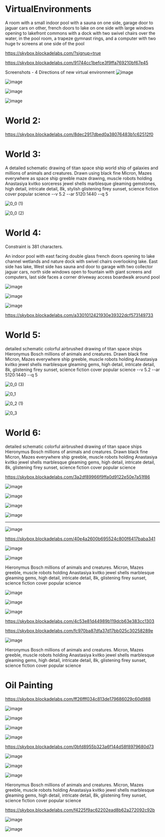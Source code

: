 # VirtualEnvironments

A room with a small indoor pool with a sauna on one side, garage door to jaguar cars on other, french doors to lake on one side with large windows opening to lakefront commons with a dock with two swivel chairs over the water, in the pool room, a trapeze gymnast rings, and a computer with two huge tv screens at one side of the pool

https://skybox.blockadelabs.com/?signup=true

https://skybox.blockadelabs.com/91744cc1befce3f9ffa769210bf67e45

Screenshots - 4 Directions of new virtual environment
![image](https://github.com/AaronCWacker/VirtualEnvironments/assets/30595158/2488dee3-9e7a-4aa0-bc44-b8e71b1f90e7)

![image](https://github.com/AaronCWacker/VirtualEnvironments/assets/30595158/b5f333fd-2eb6-42bb-9e37-9c45a44745e9)

![image](https://github.com/AaronCWacker/VirtualEnvironments/assets/30595158/07a4d50b-39ff-4829-8da6-b54afea6e41d)

![image](https://github.com/AaronCWacker/VirtualEnvironments/assets/30595158/9e40d2b6-faad-47d2-812b-5c1704ac5e86)


# World 2:

https://skybox.blockadelabs.com/8dec2917dbed0a38076483b1c62512f0

# World 3:

A detailed schematic drawing of titan space ship world ship of galaxies and millions of animals and creatures. Drawn using black fine Micron, Mazes everywhere as space ship greeble maze drawing, muscle robots holding Anastasiya kvitko sorceress jewel shells marblesque gleaming gemstones, high detail, intricate detail, 8k, stylish glistening firey sunset, science fiction cover popular science --v 5.2 --ar 5120:1440 --q 5

![0_0 (1)](https://github.com/AaronCWacker/VirtualEnvironments/assets/30595158/63460ac9-5404-4bc2-bc46-a0e5405f1ba3)

![0_0 (2)](https://github.com/AaronCWacker/VirtualEnvironments/assets/30595158/3d750f9d-a0ae-4105-85a4-72e8cdcbf69b)

# World 4:

Constraint is 381 characters.

An indoor pool with  east facing double glass french doors opening to lake channel wetlands and nature dock with swivel chairs overlooking lake.  East side has lake, West side has sauna and door to garage with two collector jaguar cars, north side windows open to fountain with giant screens and computers, last side faces a corner driveway access boardwalk around pool

![image](https://github.com/AaronCWacker/VirtualEnvironments/assets/30595158/5d737c6d-81d8-4fad-b8ba-da11f018e34a)

![image](https://github.com/AaronCWacker/VirtualEnvironments/assets/30595158/f64a077c-5e03-415a-8182-df15c249a758)

![image](https://github.com/AaronCWacker/VirtualEnvironments/assets/30595158/4e6dcca8-9fa2-4c69-ba1a-2be878237f93)

https://skybox.blockadelabs.com/a3301012421930e39322dcf573149733

# World 5:

detailed schematic colorful airbrushed drawing of titan space ships Hieronymus Bosch millions of animals and creatures. Drawn black fine Micron, Mazes everywhere ship greeble, muscle robots holding Anastasiya kvitko jewel shells marblesque gleaming gems, high detail, intricate detail, 8k, glistening firey sunset, science fiction cover popular science --v 5.2 --ar 5120:1440 --q 5

![0_0 (3)](https://github.com/AaronCWacker/VirtualEnvironments/assets/30595158/411acbb1-ce74-405a-bf5a-bb6b4983ad79)

![0_1](https://github.com/AaronCWacker/VirtualEnvironments/assets/30595158/fa1b6900-6f38-47f2-85dd-da6733b48c16)

![0_2 (1)](https://github.com/AaronCWacker/VirtualEnvironments/assets/30595158/a1c2221f-870f-4b73-9d32-01ecb98b81e1)

![0_3](https://github.com/AaronCWacker/VirtualEnvironments/assets/30595158/4281917c-d89c-4c11-8762-a7c77e8fe071)

# World 6:

detailed schematic colorful airbrushed drawing of titan space ships Hieronymus Bosch millions of animals and creatures. Drawn black fine Micron, Mazes everywhere ship greeble, muscle robots holding Anastasiya kvitko jewel shells marblesque gleaming gems, high detail, intricate detail, 8k, glistening firey sunset, science fiction cover popular science

https://skybox.blockadelabs.com/3a2df89966f9ffa0d9122e50e7a51f86

![image](https://github.com/AaronCWacker/VirtualEnvironments/assets/30595158/30d6a845-7886-4a44-95cc-12a058b33452)

![image](https://github.com/AaronCWacker/VirtualEnvironments/assets/30595158/d6c9dc3f-dd12-4742-8528-83e61c35aef5)

![image](https://github.com/AaronCWacker/VirtualEnvironments/assets/30595158/26f63938-e5bd-4973-a8ef-2eacdf3f6ced)

![image](https://github.com/AaronCWacker/VirtualEnvironments/assets/30595158/25d84ec7-3931-405d-bd5c-faa4f14bbbf9)

---

![image](https://github.com/AaronCWacker/VirtualEnvironments/assets/30595158/7650134e-b229-4204-a760-a1e3ba89b314)

https://skybox.blockadelabs.com/40e4a2600b695524c800f6417baba341

![image](https://github.com/AaronCWacker/VirtualEnvironments/assets/30595158/b2727ecb-86cb-49d8-a4c8-39503b59dd60)

![image](https://github.com/AaronCWacker/VirtualEnvironments/assets/30595158/acabf21c-8b41-4e05-accc-8ab752b7d48a)

Hieronymus Bosch millions of animals and creatures.  Micron, Mazes greeble, muscle robots holding Anastasiya kvitko jewel shells marblesque gleaming gems, high detail, intricate detail, 8k, glistening firey sunset, science fiction cover popular science

![image](https://github.com/AaronCWacker/VirtualEnvironments/assets/30595158/a7871a42-d67d-43c6-baf1-66201f1b60c5)

![image](https://github.com/AaronCWacker/VirtualEnvironments/assets/30595158/b2e8aa54-cf51-42ac-8bb0-27087787ac0f)

![image](https://github.com/AaronCWacker/VirtualEnvironments/assets/30595158/ec76bfce-695d-4321-a986-6421a64b2897)

https://skybox.blockadelabs.com/4c53e81d44989b119dcb63e383cc1303

https://skybox.blockadelabs.com/fc970ba87dfa37d17bb025c30258289e

![image](https://github.com/AaronCWacker/VirtualEnvironments/assets/30595158/653d76c9-ebba-4213-8aa5-4896ffe4d3a5)

Hieronymus Bosch millions of animals and creatures. Micron, Mazes greeble, muscle robots holding Anastasiya kvitko jewel shells marblesque gleaming gems, high detail, intricate detail, 8k, glistening firey sunset, science fiction cover popular science

# Oil Painting

https://skybox.blockadelabs.com/ff26fff034c813de179686029c60d988

![image](https://github.com/AaronCWacker/VirtualEnvironments/assets/30595158/b5ea2a5f-4c62-4933-959e-c3c58fb783f9)

![image](https://github.com/AaronCWacker/VirtualEnvironments/assets/30595158/3c151ba3-bbc4-480b-8669-e2354b48da95)

![image](https://github.com/AaronCWacker/VirtualEnvironments/assets/30595158/aa5e8b4e-2907-42ac-ae25-7d24064a6563)

![image](https://github.com/AaronCWacker/VirtualEnvironments/assets/30595158/63ad0dfa-bb2c-4082-8be3-ec2028833e7b)


https://skybox.blockadelabs.com/0bfd8955b323a6f144d58f8979680d73

![image](https://github.com/AaronCWacker/VirtualEnvironments/assets/30595158/a4d3f563-c4ea-46c2-ad29-536db97b7113)

![image](https://github.com/AaronCWacker/VirtualEnvironments/assets/30595158/bb106962-84a6-450d-9ed8-cf0e8fb64544)

![image](https://github.com/AaronCWacker/VirtualEnvironments/assets/30595158/8839ace0-eb9e-4cdd-9e4d-64b0f6338203)

Hieronymus Bosch millions of animals and creatures. Micron, Mazes greeble, muscle robots holding Anastasiya kvitko jewel shells marblesque gleaming gems, high detail, intricate detail, 8k, glistening firey sunset, science fiction cover popular science

https://skybox.blockadelabs.com/f4225f9ac62202ead8b62a272092c92b

![image](https://github.com/AaronCWacker/VirtualEnvironments/assets/30595158/89955c12-108a-4c6d-8248-43d2cfb810b3)

![image](https://github.com/AaronCWacker/VirtualEnvironments/assets/30595158/edcfe245-6db2-41e5-bf24-4edca6fcbf29)





